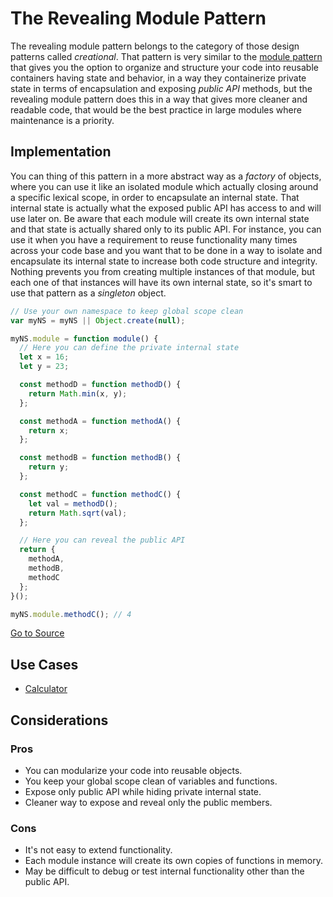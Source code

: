 # The Revealing Module Pattern

The revealing module pattern belongs to the category of those design patterns called *creational*. That pattern is very similar to the [module pattern](../module/) that gives you the option to organize and structure your code into reusable containers having state and behavior, in a way they containerize private state in terms of encapsulation and exposing *public API* methods, but the revealing module pattern does this in a way that gives more cleaner and readable code, that would be the best practice in large modules where maintenance is a priority.

## Implementation

You can thing of this pattern in a more abstract way as a *factory* of objects, where you can use it like an isolated module which actually closing around a specific lexical scope, in order to encapsulate an internal state. That internal state is actually what the exposed public API has access to and will use later on. Be aware that each module will create its own internal state and that state is actually shared only to its public API. For instance, you can use it when you have a requirement to reuse functionality many times across your code base and you want that to be done in a way to isolate and encapsulate its internal state to increase both code structure and integrity. Nothing prevents you from creating multiple instances of that module, but each one of that instances will have its own internal state, so it's smart to use that pattern as a *singleton* object.

```javascript
// Use your own namespace to keep global scope clean
var myNS = myNS || Object.create(null);

myNS.module = function module() {
  // Here you can define the private internal state
  let x = 16;
  let y = 23;

  const methodD = function methodD() {
    return Math.min(x, y);
  };

  const methodA = function methodA() {
    return x;
  };

  const methodB = function methodB() {
    return y;
  };

  const methodC = function methodC() {
    let val = methodD();
    return Math.sqrt(val);
  };

  // Here you can reveal the public API
  return {
    methodA,
    methodB,
    methodC
  };
}();

myNS.module.methodC(); // 4
```

[Go to Source](index.js)

## Use Cases
* [Calculator](calculator.js)

## Considerations

### Pros
* You can modularize your code into reusable objects.
* You keep your global scope clean of variables and functions.
* Expose only public API while hiding private internal state.
* Cleaner way to expose and reveal only the public members.

### Cons
* It's not easy to extend functionality.
* Each module instance will create its own copies of functions in memory.
* May be difficult to debug or test internal functionality other than the public API.